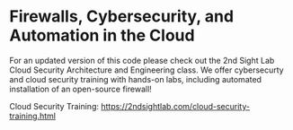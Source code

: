 # Firewalls, Cybersecurity, and Automation in the Cloud

For an updated version of this code please check out the 2nd Sight Lab Cloud Security Architecture and Engineering class. We offer cybersecurty and cloud security training with hands-on labs, including automated installation of an open-source firewall!

Cloud Security Training:
https://2ndsightlab.com/cloud-security-training.html
